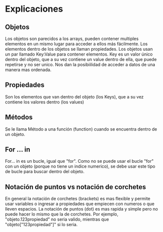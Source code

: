 # Explicaciones

## Objetos
Los objetos son parecidos a los arrays, pueden contener multiples elementos en un mismo lugar para acceder a ellos más fácilmente. Los elementos dentro de los objetos se llaman propiedades. Los objetos usan un par llamado Key:Value para contener elementos. Key es un valor único dentro del objeto, que a su vez contiene un value dentro de ella, que puede repetirse y no ser unico.
Nos dan la posibiilidad de acceder a datos de una manera mas ordenada.

## Propiedades
Son los elementos que van dentro del objeto (los Keys), que a su vez contiene los valores dentro (los values)

## Métodos
Se le llama Método a una función (function) cuando se encuentra dentro de un objeto.

## For ... in
For... in es un bucle, igual que "for". Como no se puede usar el bucle "for" con un objeto (porque no tiene un indice numerico), se debe usar este tipo de bucle para buscar dentro del objeto.

## Notación de puntos vs notación de corchetes
En general la notación de corchetes (brackets) es mas flexible y permite usar variables o ingresar a propiedades que empiecen con numeros o que lleven espacios. La notación de puntos (dot) es mas rapida y simple pero no puede hacer lo mismo que la de corchetes. Por ejemplo, "objeto.123propiedad" no seria valido, mientras que "objeto["123propiedad"]" si lo seria.